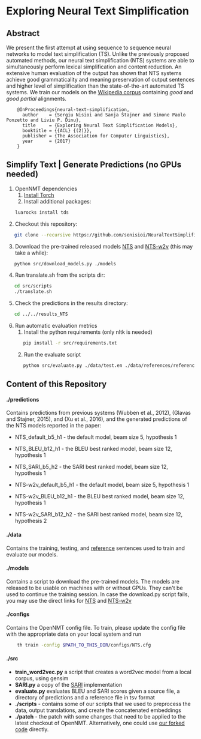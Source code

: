 # Exploring Neural Text Simplification

## Abstract
We present the first attempt at using sequence to sequence neural networks to model text simplification (TS). Unlike the previously proposed automated methods, our neural text simplification (NTS) systems are able to simultaneously perform lexical simplification and content reduction. An extensive human evaluation of the output has shown that NTS systems achieve good grammaticality and meaning preservation of output sentences and higher level of simplification than the state-of-the-art automated TS systems. We train our models on the [Wikipedia corpus](http://ssli.ee.washington.edu/tial/projects/simplification) containing _good_ and _good partial_ alignments.
```
	@InProceedings{neural-text-simplification,
	  author    = {Sergiu Nisioi and Sanja Štajner and Simone Paolo Ponzetto and Liviu P. Dinu},
	  title     = {Exploring Neural Text Simplification Models},
	  booktitle = {{ACL} {(2)}},
	  publisher = {The Association for Computer Linguistics},
	  year      = {2017}
	}
```

## Simplify Text | Generate Predictions (no GPUs needed)
1. OpenNMT dependencies
    1. [Install Torch](http://torch.ch/docs/getting-started.html)
    2. Install additional packages:
    ```bash
	luarocks install tds
    ```
2. Checkout this repository:
```bash
   git clone --recursive https://github.com/senisioi/NeuralTextSimplification.git
```
3. Download the pre-trained released models [NTS](https://drive.google.com/open?id=0B_pjS_ZjPfT9dEtrbV85UXhSelU) and [NTS-w2v](https://drive.google.com/open?id=0B_pjS_ZjPfT9ZTRfSFp4Ql92U0E) (this may take a while):
```bash
   python src/download_models.py ./models
```
4. Run translate.sh from the scripts dir:
```bash
   cd src/scripts
   ./translate.sh
```
5. Check the predictions in the results directory:
```bash
   cd ../../results_NTS
```
6. Run automatic evaluation metrics
    1. Install the python requirements (only nltk is needed)
    ```bash
       pip install -r src/requirements.txt
    ```
    2. Run the evaluate script
    ```bash
       python src/evaluate.py ./data/test.en ./data/references/references.tsv ./predictions/
    ```

## Content of this Repository
#### ./predictions
Contains predictions from previous systems (Wubben et al., 2012), (Glavas and Stajner, 2015), and (Xu et al., 2016), and the generated predictions of the NTS models reported in the paper:
- NTS_default_b5_h1 - the default model, beam size 5, hypothesis 1
- NTS_BLEU_b12_h1 - the BLEU best ranked model, beam size 12, hypothesis 1
- NTS_SARI_b5_h2 - the SARI best ranked model, beam size 12, hypothesis 1

- NTS-w2v_default_b5_h1 - the default model, beam size 5, hypothesis 1
- NTS-w2v_BLEU_b12_h1 - the BLEU best ranked model, beam size 12, hypothesis 1
- NTS-w2v_SARI_b12_h2 - the SARI best ranked model, beam size 12, hypothesis 2

#### ./data 
Contains the training, testing, and [reference](https://github.com/cocoxu/simplification) sentences used to train and evaluate our models.

#### ./models
Contains a script to download the pre-trained models. The models are released to be usable on machines with or without GPUs. They can't be used to continue the training session. In case the download.py script fails, you may use the direct links for [NTS](https://drive.google.com/open?id=0B_pjS_ZjPfT9dEtrbV85UXhSelU) and [NTS-w2v](https://drive.google.com/open?id=0B_pjS_ZjPfT9ZTRfSFp4Ql92U0E)

#### ./configs
Contains the OpenNMT config file. To train, please update the config file with the appropriate data on your local system and run 
```bash
	th train -config $PATH_TO_THIS_DIR/configs/NTS.cfg
```
#### ./src 
- **train_word2vec.py** a script that creates a word2vec model from a local corpus, using gensim
- **SARI.py** a copy of the [SARI](https://github.com/cocoxu/simplification) implementation
- **evaluate.py** evaluates BLEU and SARI scores given a source file, a directory of predictions and a reference file in tsv format
- **./scripts** - contains some of our scripts that we used to preprocess the data, output translations, and create the concatenated embeddings
- **./patch** - the patch with some changes that need to be applied to the latest checkout of OpenNMT. 
Alternatively, one could use [our forked code](https://github.com/senisioi/OpenNMT/) directly.
